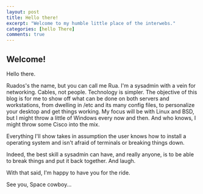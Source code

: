 ```yaml
---
layout: post
title: Hello there!
excerpt: "Welcome to my humble little place of the interwebs."
categories: [hello There]
comments: true
---
```


## Welcome!

Hello there.

Ruados's the name, but you can call me Rua. I'm a sysadmin with a vein for networking. Cables, not people. Technology is simpler.
The objective of this blog is for me to show off what can be done on both servers and workstations, from dwelling in /etc and its many config files, to personalize your desktop and get things working. My focus will be with Linux and BSD, but I might throw a little of Windows every now and then. And who knows, I might throw some Cisco into the mix.

Everything I'll show takes in assumption the user knows how to install a operating system and isn't afraid of terminals or breaking things down. 

Indeed, the best skill a sysadmin can have, and really anyone, is to be able to break things and put it back together. And laugh.

With that said, I'm happy to have you for the ride.

See you, Space cowboy...
